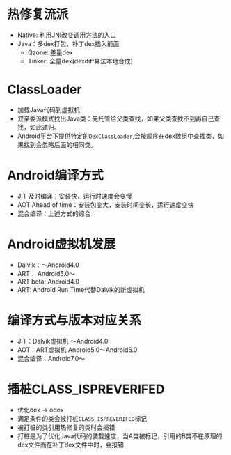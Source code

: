 # 热修复流派
- Native: 利用JNI改变调用方法的入口
- Java：多dex打包，补丁dex插入前面
    - Qzone: 差量dex
    - Tinker: 全量dex(dexdiff算法本地合成)

# ClassLoader
- 加载Java代码到虚拟机
- 双亲委派模式找出Java类：先托管给父类查找，如果父类查找不到再自己查找，如此递归。
- Android平台下提供特定的`DexClassLoader`,会按顺序在dex数组中查找类，如果找到会忽略后面的相同类。

# Android编译方式
- JIT 及时编译：安装快，运行时速度会变慢
- AOT Ahead of time：安装包变大，安装时间变长，运行速度变快
- 混合编译：上述方式的综合

# Android虚拟机发展
- Dalvik：～Android4.0
- ART： Android5.0～
- ART beta: Android4.0
- ART: Android Run Time代替Dalvik的新虚拟机

# 编译方式与版本对应关系
- JIT：Dalvik虚拟机 ～Android4.0
- AOT：ART虚拟机 Android5.0～Android6.0
- 混合编译：Android7.0～

# 插桩CLASS_ISPREVERIFED
- 优化dex -> odex
- 满足条件的类会被打桩`CLASS_ISPREVERIFED`标记
- 被打桩的类引用热修复的类时会报错
- 打桩是为了优化Java代码的装载速度，当A类被标记，引用的B类不在原理的dex文件而在补丁dex文件中时，会报错